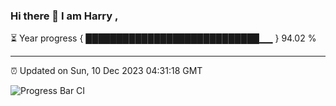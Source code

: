 ### Hi there 👋 I am Harry , 

⏳ Year progress { ████████████████████████████▁▁ } 94.02 %

---

⏰ Updated on Sun, 10 Dec 2023 04:31:18 GMT

![Progress Bar CI](https://github.com/duykhang68/duykhang68/workflows/Progress%20Bar%20CI/badge.svg)
